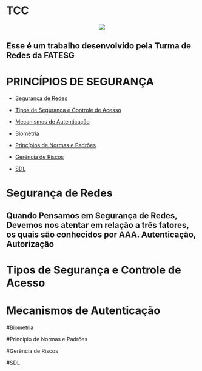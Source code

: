 <h1>TCC</h1>
<p align="center">
<img src="https://ead.fieg.com.br/pluginfile.php/1/theme_moove/logo/1676653367/logoSesiSenai%20%281%29.png">
</p>
<p align="center">
<h2>Esse é um trabalho desenvolvido pela Turma de Redes da FATESG</h2>

# PRINCÍPIOS DE SEGURANÇA

- [Segurança de Redes](https://github.com/Patolinoomago/TCC/blob/main#Segurança-de-Redes)

- [Tipos de Segurança e Controle de Acesso](https://github.com/Patolinoomago/TCC/blob/main#Tipos-de-Segurança-e-Controle-de-Acesso)

- [Mecanismos de Autenticação](https://github.com/Patolinoomago/TCC/blob/main#Mecanismos-de-Autenticação)

- [Biometria](https://github.com/Patolinoomago/TCC/blob/main#Biometria)

- [Princípios de Normas e Padrões](https://github.com/Patolinoomago/TCC/blob/main#Princípios-de-Normas-e-Padrões)

- [Gerência de Riscos](https://github.com/Patolinoomago/TCC/blob/main#Gerência-de-Riscos)

- [SDL](https://github.com/Patolinoomago/TCC/blob/main#SDL)

# Segurança de Redes

<h2>Quando Pensamos em Segurança de Redes, Devemos nos atentar em relação a três fatores, os quais são conhecidos por AAA. Autenticação, Autorização</h2>

# Tipos de Segurança e Controle de Acesso

# Mecanismos de Autenticação

#Biometria

#Princípio de Normas e Padrões

#Gerência de Riscos

#SDL
